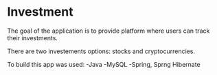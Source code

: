 # Investment

The goal of the application is to provide platform where users can track their investments.

There are two investements options: stocks and cryptocurrencies.

To build this app was used:
-Java
-MySQL
-Spring, Sprng Hibernate
